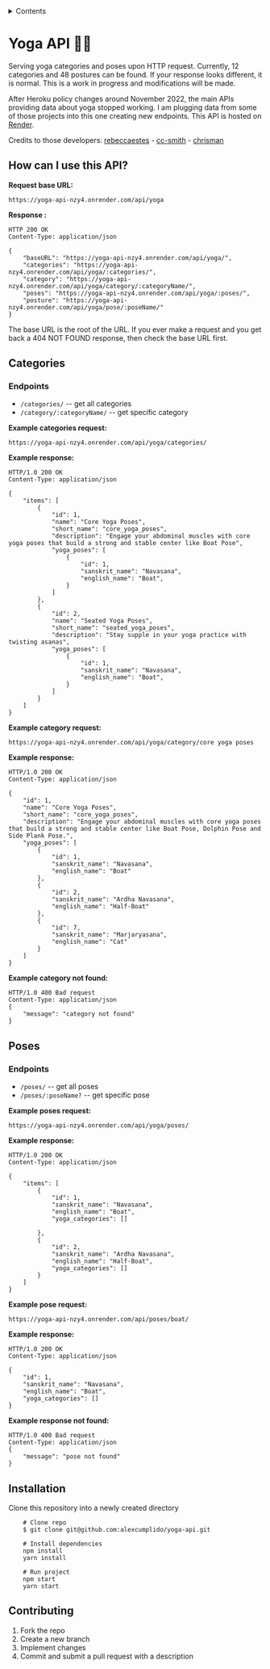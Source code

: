 <details>
  <summary>Contents</summary>
  <ul>
    <li><a href="#yoga-api">Yoga API</a></li>
    <li><a href="#how-can-i-use-this-api">How can I use this API?</a></li>
    <li><a href="#categories">Categories</a></li>
    <li><a href="#poses">Poses</a></li>
    <li><a href="#installation">Installation</a></li>
  </ul>
</details>

# Yoga API 🧘‍♀️

Serving yoga categories and poses upon HTTP request. Currently, 12 categories and 48 postures can be found. If your response looks different, it is normal. This is a work in progress and modifications will be made.

After Heroku policy changes around November 2022, the main APIs providing data about yoga stopped working. I am plugging data from some of those projects into this one creating new endpoints. This API is hosted on [Render](https://render.com/).

Credits to those developers: [rebeccaestes](https://github.com/rebeccaestes/yoga_api) - [cc-smith](https://github.com/cc-smith/yoga-poses) - [chrisman](https://github.com/Stuwert/yoga-builder)

## How can I use this API?

**Request base URL:**

```
https://yoga-api-nzy4.onrender.com/api/yoga
```

**Response :**

```
HTTP 200 OK
Content-Type: application/json

{
    "baseURL": "https://yoga-api-nzy4.onrender.com/api/yoga/",
    "categories": "https://yoga-api-nzy4.onrender.com/api/yoga/:categories/",
    "category": "https://yoga-api-nzy4.onrender.com/api/yoga/category/:categoryName/",
    "poses": "https://yoga-api-nzy4.onrender.com/api/yoga/:poses/",
    "posture": "https://yoga-api-nzy4.onrender.com/api/yoga/pose/:poseName/"
}

```

The base URL is the root of the URL. If you ever make a request and you get back a 404 NOT FOUND response, then check the base URL first.

## Categories

### **Endpoints**

- `/categories/` -- get all categories
- `/category/:categoryName/` -- get specific category

**Example categories request:**

```
https://yoga-api-nzy4.onrender.com/api/yoga/categories/
```

**Example response:**

```
HTTP/1.0 200 OK
Content-Type: application/json

{
    "items": [
        {
            "id": 1,
            "name": "Core Yoga Poses",
            "short_name": "core_yoga_poses",
            "description": "Engage your abdominal muscles with core yoga poses that build a strong and stable center like Boat Pose",
            "yoga_poses": [
                {
                    "id": 1,
                    "sanskrit_name": "Navasana",
                    "english_name": "Boat",
                }
            ]
        },
        {
            "id": 2,
            "name": "Seated Yoga Poses",
            "short_name": "seated_yoga_poses",
            "description": "Stay supple in your yoga practice with twisting asanas",
            "yoga_poses": [
                {
                    "id": 1,
                    "sanskrit_name": "Navasana",
                    "english_name": "Boat",
                }
            ]
        }
    ]
}

```

**Example category request:**

```
https://yoga-api-nzy4.onrender.com/api/yoga/category/core yoga poses
```

**Example response:**

```
HTTP/1.0 200 OK
Content-Type: application/json

{
    "id": 1,
    "name": "Core Yoga Poses",
    "short_name": "core_yoga_poses",
    "description": "Engage your abdominal muscles with core yoga poses that build a strong and stable center like Boat Pose, Dolphin Pose and Side Plank Pose.",
    "yoga_poses": [
        {
            "id": 1,
            "sanskrit_name": "Navasana",
            "english_name": "Boat"
        },
        {
            "id": 2,
            "sanskrit_name": "Ardha Navasana",
            "english_name": "Half-Boat"
        },
        {
            "id": 7,
            "sanskrit_name": "Marjaryasana",
            "english_name": "Cat"
        }
    ]
}
```

**Example category not found:**

```
HTTP/1.0 400 Bad request
Content-Type: application/json
{
    "message": "category not found"
}
```

## Poses

### **Endpoints**

- `/poses/` -- get all poses
- `/poses/:poseName?` -- get specific pose

**Example poses request:**

```
https://yoga-api-nzy4.onrender.com/api/yoga/poses/
```

**Example response:**

```
HTTP/1.0 200 OK
Content-Type: application/json

{
    "items": [
        {
            "id": 1,
            "sanskrit_name": "Navasana",
            "english_name": "Boat",
            "yoga_categories": []

        },
        {
            "id": 2,
            "sanskrit_name": "Ardha Navasana",
            "english_name": "Half-Boat",
            "yoga_categories": []
        }
    ]
}
```

**Example pose request:**

```
https://yoga-api-nzy4.onrender.com/api/poses/boat/
```

**Example response:**

```
HTTP/1.0 200 OK
Content-Type: application/json

{
    "id": 1,
    "sanskrit_name": "Navasana",
    "english_name": "Boat",
    "yoga_categories": []
}
```

**Example response not found:**

```
HTTP/1.0 400 Bad request
Content-Type: application/json
{
    "message": "pose not found"
}
```

## Installation

Clone this repository into a newly created directory

```shell
    # Clone repo
    $ git clone git@github.com:alexcumplido/yoga-api.git
```

```shell
    # Install dependencies
    npm install
    yarn install
```

```shell
    # Run project
    npm start
    yarn start
```

## Contributing

1. Fork the repo
2. Create a new branch
3. Implement changes
4. Commit and submit a pull request with a description
